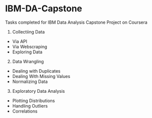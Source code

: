 # IBM-DA-Capstone
Tasks completed for IBM Data Analysis Capstone Project on Coursera

1. Collectiing Data
  - Via API
  - Via Webscraping
  - Exploring Data

2. Data Wrangling
  - Dealing with Duplicates
  - Dealing With Missing Values
  - Normalizing Data

3. Exploratory Data Analysis
  - Plotting Distributions
  - Handling Outliers
  - Correlations
